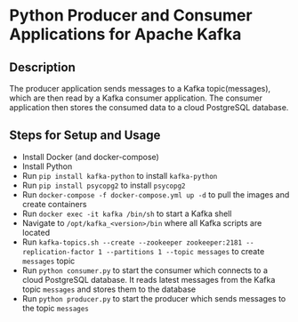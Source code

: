 ﻿# Python Producer and Consumer Applications for Apache Kafka

## Description
The producer application sends messages to a Kafka topic(messages), which are then read by a Kafka consumer application. The consumer application then stores the consumed data to a cloud PostgreSQL database.

## Steps for Setup and Usage
* Install Docker (and docker-compose)
* Install Python
* Run `pip install kafka-python` to install `kafka-python`
* Run `pip install psycopg2` to install `psycopg2`
* Run `docker-compose -f docker-compose.yml up -d` to pull the images and create containers
* Run `docker exec -it kafka /bin/sh` to start a Kafka shell
* Navigate to `/opt/kafka_<version>/bin` where all Kafka scripts are located
* Run `kafka-topics.sh --create --zookeeper zookeeper:2181 --replication-factor 1 --partitions 1 --topic messages` to create `messages` topic
* Run `python consumer.py` to start the consumer which connects to a cloud PostgreSQL database. It reads latest messages from the Kafka topic `messages` and stores them to the database
* Run `python producer.py` to start the producer which sends messages to the topic `messages`
